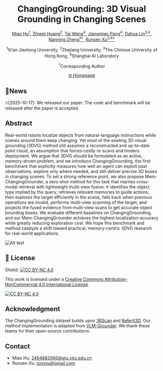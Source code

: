 <div align="center">

# ChangingGrounding: 3D Visual Grounding in Changing Scenes

</div>

<p align="center">
  <!-- <b>Authors</b><br> -->
  <a href="https://github.com/hm123450" target="_blank">Miao Hu<sup>1</sup></a>,
  <a href="https://github.com/huang583824382" target="_blank">Zhiwei Huang<sup>2</sup></a>,
  <a href="https://tai-wang.github.io" target="_blank">Tai Wang<sup>4</sup></a>,
  <a href="https://oceanpang.github.io" target="_blank">Jiangmiao Pang<sup>4</sup></a>,
  <a href="http://dahua.site" target="_blank">Dahua Lin<sup>3,4</sup></a>,
  <a href="http://www.aiar.xjtu.edu.cn/info/1046/1229.htm" target="_blank">Nanning Zheng<sup>1*</sup></a>,
  <a href="https://runsenxu.com" target="_blank">Runsen Xu<sup>3,4*</sup></a>
</p>

<p align="center">
  <sup>1</sup>Xi’an Jiaotong University,
  <sup>2</sup>Zhejiang University,
  <sup>3</sup>The Chinese University of Hong Kong,
  <sup>4</sup>Shanghai AI Laboratory
</p>

<p align="center">
  <sup>*</sup>Corresponding Author
</p>

<!-- <a href="">📑 Paper</a>  |
  <a href="">📖 arXiv</a> -->



<p align="center">
  <a href="https://hm123450.github.io/CGB/">🌐 Homepage</a>
</p>


## 🔔News
🔥[2025-10-17]: We released our paper. The code and benchmark will be released after the paper is accepted.



## Abstract
Real-world robots localize objects from natural-language instructions while scenes around them keep changing. Yet most of the existing 3D visual grounding (3DVG) method still assumes a reconstructed and up-to-date point cloud, an assumption that forces costly re-scans and hinders deployment. We argue that 3DVG should be formulated as an active, memory-driven problem, and we introduce ChangingGrounding, the first benchmark that explicitly measures how well an agent can exploit past observations, explore only where needed, and still deliver precise 3D boxes in changing scenes. To set a strong reference point, we also propose Mem-ChangingGrounder, a zero-shot method for this task that marries cross-modal retrieval with lightweight multi-view fusion: it identifies the object type implied by the query, retrieves relevant memories to guide actions, then explores the target efficiently in the scene, falls back when previous operations are invalid, performs multi-view scanning of the target, and projects the fused evidence from multi-view scans to get accurate object bounding boxes. We evaluate different baselines on ChangingGrounding, and our Mem-ChangingGrounder achieves the highest localization accuracy while greatly reducing exploration cost. We hope this benchmark and method catalyze a shift toward practical, memory-centric 3DVG research for real-world applications.

![Alt text](assets/teaser.jpg)


## 📄 License

Shield: [![CC BY-NC 4.0][cc-by-nc-shield]][cc-by-nc]

This work is licensed under a
[Creative Commons Attribution-NonCommercial 4.0 International License][cc-by-nc].

[![CC BY-NC 4.0][cc-by-nc-image]][cc-by-nc]

[cc-by-nc]: https://creativecommons.org/licenses/by-nc/4.0/
[cc-by-nc-image]: https://licensebuttons.net/l/by-nc/4.0/88x31.png
[cc-by-nc-shield]: https://img.shields.io/badge/License-CC%20BY--NC%204.0-lightgrey.svg

## Acknowledgment
The ChangingGrounding dataset builds upon [3RScan](https://waldjohannau.github.io/RIO/) and [ReferIt3D](https://github.com/referit3d/referit3d). Our method implementation is adapted from [VLM-Grounder](https://github.com/InternRobotics/VLM-Grounder). We thank these teams for their open-source contributions.

## Contact
- Miao Hu: 2464882060@stu.xjtu.edu.cn
- Runsen Xu:  runsxu@gmail.com
